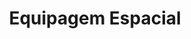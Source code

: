 ---
Numero: 236
title: Equipagem Espacial
Autor: Robert A Heinlein
Co-autor: 
Ano-de-Publicacao: 1977
Titulo-original: Have Spacesuit - Will Travel
Tradutor: Eurico da Fonseca
Co-tradutor: 
Ano-de-edicao: 1958
alias: Robert-A-Heinlein
Autor2-alias: 
Tradutor1-alias: Eurico-da-Fonseca
Tradutor2-alias: 
Titulo-link: 236-Equipagem-Espacial
Capa: Manuel Dias
pags: 218
Capa-link: Manuel-Dias
---